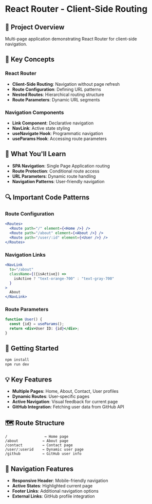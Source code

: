 # React Router - Client-Side Routing

## 🎯 Project Overview
Multi-page application demonstrating React Router for client-side navigation.

## 🔑 Key Concepts

### React Router
- **Client-Side Routing**: Navigation without page refresh
- **Route Configuration**: Defining URL patterns
- **Nested Routes**: Hierarchical routing structure
- **Route Parameters**: Dynamic URL segments

### Navigation Components
- **Link Component**: Declarative navigation
- **NavLink**: Active state styling
- **useNavigate Hook**: Programmatic navigation
- **useParams Hook**: Accessing route parameters

## 📝 What You'll Learn

- **SPA Navigation**: Single Page Application routing
- **Route Protection**: Conditional route access
- **URL Parameters**: Dynamic route handling
- **Navigation Patterns**: User-friendly navigation

## 🔍 Important Code Patterns

### Route Configuration
```jsx
<Routes>
  <Route path="/" element={<Home />} />
  <Route path="/about" element={<About />} />
  <Route path="/user/:id" element={<User />} />
</Routes>
```

### Navigation Links
```jsx
<NavLink 
  to="/about"
  className={({isActive}) => 
    isActive ? "text-orange-700" : "text-gray-700"
  }
>
  About
</NavLink>
```

### Route Parameters
```jsx
function User() {
  const {id} = useParams();
  return <div>User ID: {id}</div>;
}
```

## 🚀 Getting Started

```bash
npm install
npm run dev
```

## 💡 Key Features

- **Multiple Pages**: Home, About, Contact, User profiles
- **Dynamic Routes**: User-specific pages
- **Active Navigation**: Visual feedback for current page
- **GitHub Integration**: Fetching user data from GitHub API

## 🗺️ Route Structure

```
/                 → Home page
/about           → About page  
/contact         → Contact page
/user/:userid    → Dynamic user page
/github          → GitHub user info
```

## 🎨 Navigation Features

- **Responsive Header**: Mobile-friendly navigation
- **Active States**: Highlighted current page
- **Footer Links**: Additional navigation options
- **External Links**: GitHub profile integration
